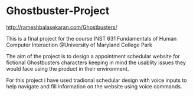 # Ghostbuster-Project
http://rameshbalasekaran.com/Ghostbusters/

This is a final project for the course INST 631 Fundamentals of Human Computer Interaction @University of Maryland College Park

The aim of the project is to design a appointment schedular website for fictional Ghostbusters characters keeping in mind the usablity issues 
they would face using the product in their environment.

For this project i have used tradional schedular design with voice inputs to help navigate and fill information on the website using voice commands.

